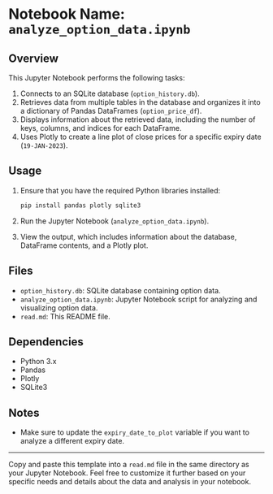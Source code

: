 # Notebook Name: `analyze_option_data.ipynb`

## Overview

This Jupyter Notebook performs the following tasks:

1. Connects to an SQLite database (`option_history.db`).
2. Retrieves data from multiple tables in the database and organizes it into a dictionary of Pandas DataFrames (`option_price_df`).
3. Displays information about the retrieved data, including the number of keys, columns, and indices for each DataFrame.
4. Uses Plotly to create a line plot of close prices for a specific expiry date (`19-JAN-2023`).

## Usage

1. Ensure that you have the required Python libraries installed:

    ```bash
    pip install pandas plotly sqlite3
    ```

2. Run the Jupyter Notebook (`analyze_option_data.ipynb`).

3. View the output, which includes information about the database, DataFrame contents, and a Plotly plot.

## Files

- `option_history.db`: SQLite database containing option data.
- `analyze_option_data.ipynb`: Jupyter Notebook script for analyzing and visualizing option data.
- `read.md`: This README file.

## Dependencies

- Python 3.x
- Pandas
- Plotly
- SQLite3

## Notes

- Make sure to update the `expiry_date_to_plot` variable if you want to analyze a different expiry date.

---

Copy and paste this template into a `read.md` file in the same directory as your Jupyter Notebook. Feel free to customize it further based on your specific needs and details about the data and analysis in your notebook.
